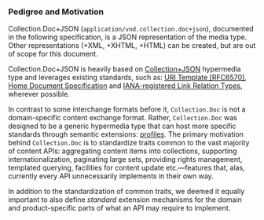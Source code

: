 ### Pedigree and Motivation

Collection.Doc+JSON (`application/vnd.collection.doc+json`), documented in the following specification, is a JSON representation of the media type. Other representations (+XML, +XHTML, +HTML) can be created, but are out of scope for this document.

Collection.Doc+JSON is heavily based on [Collection+JSON](http://amundsen.com/media-types/collection/format/) hypermedia type and  leverages existing standards, such as: [URI Template [RFC6570]](http://tools.ietf.org/html/rfc6570), [Home Document Specification](http://tools.ietf.org/html/draft-nottingham-json-home-03) and [IANA-registered Link Relation Types](http://www.iana.org/assignments/link-relations/link-relations.xhtml), wherever possible.

In contrast to some interchange formats before it, `Collection.Doc` is not a domain-specific content exchange format. Rather, `Collection.Doc` was designed to be a generic hypermedia type that can host more specific standards through semantic extensions: [profiles](http://tools.ietf.org/html/rfc6906). The primary motivation behind `Collection.Doc` is to standardize traits common to the vast majority of content APIs: aggregating content items into collections, supporting internationalization, paginating large sets, providing rights management, templated querying, facilities for content update etc.—features that, alas, currently every API unnecessarily implements in their own way. 

In addition to the standardization of common traits, we deemed it equally important to also define *standard* extension mechanisms for the domain and product-specific parts of what an API may require to implement.

